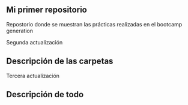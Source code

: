 ## Mi primer repositorio

Repostorio donde se muestran las prácticas realizadas en el bootcamp generation

Segunda actualización

## Descripción de las carpetas


Tercera actualización

## Descripción de todo
